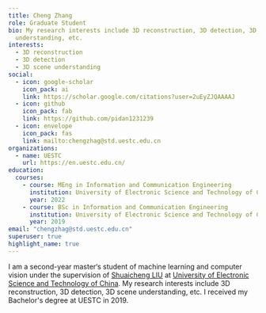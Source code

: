 ```yaml
---
title: Cheng Zhang
role: Graduate Student
bio: My research interests include 3D reconstruction, 3D detection, 3D scene
  understanding, etc.
interests:
  - 3D reconstruction
  - 3D detection
  - 3D scene understanding
social:
  - icon: google-scholar
    icon_pack: ai
    link: https://scholar.google.com/citations?user=2uEyZJQAAAAJ
  - icon: github
    icon_pack: fab
    link: https://github.com/pidan1231239
  - icon: envelope
    icon_pack: fas
    link: mailto:chengzhag@std.uestc.edu.cn
organizations:
  - name: UESTC
    url: https://en.uestc.edu.cn/
education:
  courses:
    - course: MEng in Information and Communication Engineering
      institution: University of Electronic Science and Technology of China
      year: 2022
    - course: BSc in Information and Communication Engineering
      institution: University of Electronic Science and Technology of China
      year: 2019
email: "chengzhag@std.uestc.edu.cn"
superuser: true
highlight_name: true
---
```

I am a second-year master‘s student of machine learning and computer vision under the supervision of [Shuaicheng LIU](http://www.liushuaicheng.org/) at [University of Electronic Science and Technology of China](https://en.uestc.edu.cn/). My research interests include 3D reconstruction, 3D detection, 3D scene understanding, etc. I received my Bachelor's degree at UESTC in 2019.